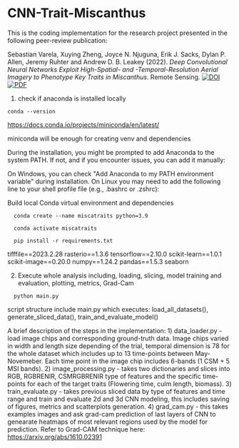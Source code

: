 # CNN-Trait-Miscanthus

This is the coding implementation for the research project presented in the following peer-review publication:

Sebastian Varela, Xuying Zheng, Joyce N. Njuguna, Erik J. Sacks, Dylan P. Allen, Jeremy Ruhter and Andrew D. B. Leakey (2022). *Deep Convolutional Neural Networks Exploit High-Spatial- and -Temporal-Resolution Aerial Imagery to Phenotype Key Traits in Miscanthus*. Remote Sensing. [![DOI](https://img.shields.io/badge/DOI-10.3390/rs14215333-blue)](https://doi.org/10.3390/rs14215333) [![PDF](https://img.shields.io/badge/PDF-Download-orange)](papers/remotesensing-14-05333.pdf)


1) check if anaconda is installed locally
```
conda --version

```
  https://docs.conda.io/projects/miniconda/en/latest/
  
  miniconda will be enough for creating venv and dependencies
  
  During the installation, you might be prompted to add Anaconda to the system PATH. If not, and if you encounter issues, you can add it manually:
  
  On Windows, you can check "Add Anaconda to my PATH environment variable" during installation.
  On Linux you may need to add the following line to your shell profile file (e.g., .bashrc or .zshrc):

Build local Conda virtual environment and dependencies
```
  conda create --name miscatraits python=3.9  

  conda activate miscatraits
  
  pip install -r requirements.txt
```
  
tifffile==2023.2.28
rasterio==1.3.6
tensorflow==2.10.0
scikit-learn==1.0.1
scikit-image==0.20.0
numpy==1.24.2
pandas==1.5.3
seaborn


2) Execute whole analysis including, loading, slicing, model training and evaluation, plotting, metrics, Grad-Cam
```
  python main.py 
```
 script structure include main.py which executes: load_all_datasets(), generate_sliced_data(), train_and_evaluate_model()

A brief description of the steps in the implementation: 
          1) data_loader.py - load image chips and corresponding ground-truth data. Image chips varied in width and length size depending of the trial, temporal dimension is 78 for the whole dataset which includes up to 13 time-points between May-Novemeber. Each time point in the image chip includes 6-bands (1 CSM + 5 MSI bands).
          2) image_processing.py -  takes two dictionaries and slices into RGB, RGBRENIR, CSMRGBRENIR type of features and the specific time-points for each of the target traits (Flowering time, culm length, biomass).
          3) train_evaluate.py - takes previous sliced data by type of features and time range and train and evaluate 2d and 3d CNN modeling, this includes saving of figures, metrics and scatterplots generation.
          4) grad_cam.py -  this takes examples images and ask grad-cam prediction of last layers of CNN to genearate heatmaps of most relevant regions used by the model for prediction. Refer to Grad-CAM technique here: https://arxiv.org/abs/1610.02391  
          
